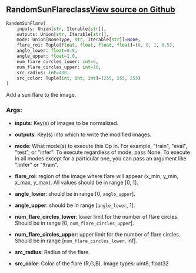 ## RandomSunFlare<span class="tag">class</span><a class="sourcelink" href=https://github.com/fastestimator/fastestimator/blob/r1.2/fastestimator/op/numpyop/univariate/random_sun_flare.py/#L24-L69>View source on Github</a>
```python
RandomSunFlare(
	inputs: Union[str, Iterable[str]],
	outputs: Union[str, Iterable[str]],
	mode: Union[NoneType, str, Iterable[str]]=None,
	flare_roi: Tuple[float, float, float, float]=(0, 0, 1, 0.5),
	angle_lower: float=0.0,
	angle_upper: float=1.0,
	num_flare_circles_lower: int=6,
	num_flare_circles_upper: int=10,
	src_radius: int=400,
	src_color: Tuple[int, int, int]=(255, 255, 255)
)
```
Add a sun flare to the image.


<h3>Args:</h3>


* **inputs**: Key(s) of images to be normalized.

* **outputs**: Key(s) into which to write the modified images.

* **mode**: What mode(s) to execute this Op in. For example, "train", "eval", "test", or "infer". To execute regardless of mode, pass None. To execute in all modes except for a particular one, you can pass an argument like "!infer" or "!train".

* **flare_roi**: region of the image where flare will appear (x_min, y_min, x_max, y_max). All values should be in range [0, 1].

* **angle_lower**: should be in range [0, `angle_upper`].

* **angle_upper**: should be in range [`angle_lower`, 1].

* **num_flare_circles_lower**: lower limit for the number of flare circles. Should be in range [0, `num_flare_circles_upper`].

* **num_flare_circles_upper**: upper limit for the number of flare circles. Should be in range [`num_flare_circles_lower`, inf].

* **src_radius**: Radius of the flare.

* **src_color**: Color of the flare (R,G,B). Image types: uint8, float32

